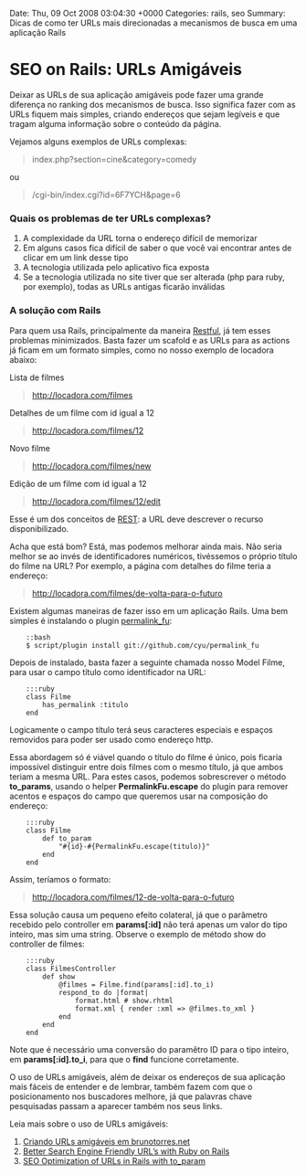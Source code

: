 Date: Thu, 09 Oct 2008 03:04:30 +0000
Categories: rails, seo
Summary: Dicas de como ter URLs mais direcionadas a mecanismos de busca em uma aplicação Rails

# SEO on Rails: URLs Amigáveis


Deixar as URLs de sua aplicação amigáveis pode fazer uma grande diferença no ranking dos mecanismos de busca. Isso significa fazer com as URLs fiquem mais simples, criando endereços que sejam legíveis e que tragam alguma informação sobre o conteúdo da página.

Vejamos alguns exemplos de URLs complexas:

> index.php?section=cine&category=comedy

ou

> /cgi-bin/index.cgi?id=6F7YCH&page=6

### Quais os problemas de ter URLs complexas?

1. A complexidade da URL torna o endereço difícil de memorizar
2. Em alguns casos fica difícil de saber o que você vai encontrar antes de clicar em um link desse tipo
3. A tecnologia utilizada pelo aplicativo fica exposta
4. Se a tecnologia utilizada no site tiver que ser alterada (php para ruby, por exemplo), todas as URLs antigas ficarão inválidas


### A solução com Rails

Para quem usa Rails, principalmente da maneira [Restful][1], já tem esses problemas minimizados. Basta fazer um scafold e as URLs para as actions já ficam em um formato simples, como no nosso exemplo de locadora abaixo:

Lista de filmes

> http://locadora.com/filmes

Detalhes de um filme com id igual a 12

> http://locadora.com/filmes/12

Novo filme

> http://locadora.com/filmes/new

Edição de um filme com id igual a 12

> http://locadora.com/filmes/12/edit


Esse é um dos conceitos de [REST][2]: a URL deve descrever o recurso disponibilizado. 

Acha que está bom? Está, mas podemos melhorar ainda mais. Não seria melhor se ao invés de identificadores numéricos, tivéssemos o próprio título do filme na URL? Por exemplo, a página com detalhes do filme teria a endereço:

> http://locadora.com/filmes/de-volta-para-o-futuro

Existem algumas maneiras de fazer isso em um aplicação Rails. Uma bem simples é instalando o plugin [permalink_fu][3]:

		::bash
		$ script/plugin install git://github.com/cyu/permalink_fu 


Depois de instalado, basta fazer a seguinte chamada nosso Model Filme, para usar o campo título como identificador na URL:

		:::ruby
		class Filme 
			has_permalink :titulo
		end


Logicamente o campo título terá seus caracteres especiais e espaços removidos para poder ser usado como endereço http.

Essa abordagem só é viável quando o título do filme é único, pois ficaria impossível distinguir entre dois filmes com o mesmo título, já que ambos teriam a mesma URL. Para estes casos, podemos sobrescrever o método **to_params**, usando o helper **PermalinkFu.escape** do plugin para remover acentos e espaços do campo que queremos usar na composição do endereço:

		:::ruby
		class Filme 
			def to_param
				"#{id}-#{PermalinkFu.escape(titulo)}"
			end
		end


Assim, teríamos o formato:

> http://locadora.com/filmes/12-de-volta-para-o-futuro

Essa solução causa um pequeno efeito colateral, já que o parâmetro recebido pelo controller em **params[:id]** não terá apenas um valor do tipo inteiro, mas sim uma string. Observe o exemplo de método show do controller de filmes:

		:::ruby
		class FilmesController 
 			def show
 				@filmes = Filme.find(params[:id].to_i)
				respond_to do |format|
					format.html # show.rhtml
					format.xml { render :xml => @filmes.to_xml }
				end
			end
		end


Note que é necessário uma conversão do paramêtro ID para o tipo inteiro, em **params[:id].to_i**, para que o **find** funcione corretamente.

O uso de URLs amigáveis, além de deixar os endereços de sua aplicação mais fáceis de entender e de lembrar, também fazem com que o posicionamento nos buscadores melhore, já que palavras chave pesquisadas passam a aparecer também nos seus links.

Leia mais sobre o uso de URLs amigáveis:

1. [Criando URLs amigáveis em brunotorres.net][4]
2. [Better Search Engine Friendly URL’s with Ruby on Rails][5]
3. [SEO Optimization of URLs in Rails with to_param][6]



[1]: http://www.brunocarvalho.com/02/06/2007/restful-ruby-on-rails/
[2]: http://pt.wikipedia.org/wiki/REST
[3]: http://github.com/technoweenie/permalink_fu
[4]: http://brunotorres.net/urls
[5]: http://www.tonyspencer.com/2007/02/04/better-search-engine-friendly-urls-with-ruby-on-rails/ (Better Search Engine Friendly URL’s with Ruby on Rails)
[6]: http://www.jroller.com/obie/entry/seo_optimization_of_urls_in

